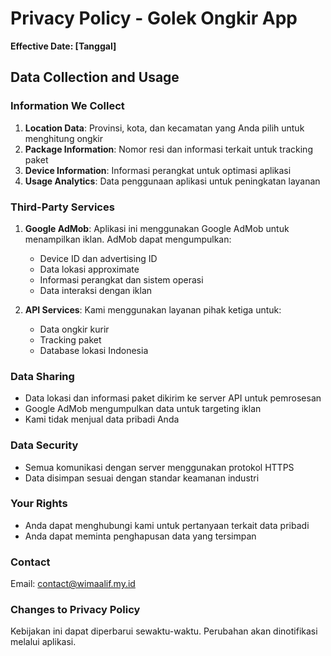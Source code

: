# Privacy Policy - Golek Ongkir App

**Effective Date: [Tanggal]**

## Data Collection and Usage

### Information We Collect
1. **Location Data**: Provinsi, kota, dan kecamatan yang Anda pilih untuk menghitung ongkir
2. **Package Information**: Nomor resi dan informasi terkait untuk tracking paket
3. **Device Information**: Informasi perangkat untuk optimasi aplikasi
4. **Usage Analytics**: Data penggunaan aplikasi untuk peningkatan layanan

### Third-Party Services
1. **Google AdMob**: Aplikasi ini menggunakan Google AdMob untuk menampilkan iklan. AdMob dapat mengumpulkan:
   - Device ID dan advertising ID
   - Data lokasi approximate
   - Informasi perangkat dan sistem operasi
   - Data interaksi dengan iklan

2. **API Services**: Kami menggunakan layanan pihak ketiga untuk:
   - Data ongkir kurir
   - Tracking paket
   - Database lokasi Indonesia

### Data Sharing
- Data lokasi dan informasi paket dikirim ke server API untuk pemrosesan
- Google AdMob mengumpulkan data untuk targeting iklan
- Kami tidak menjual data pribadi Anda

### Data Security
- Semua komunikasi dengan server menggunakan protokol HTTPS
- Data disimpan sesuai dengan standar keamanan industri

### Your Rights
- Anda dapat menghubungi kami untuk pertanyaan terkait data pribadi
- Anda dapat meminta penghapusan data yang tersimpan

### Contact
Email: contact@wimaalif.my.id

### Changes to Privacy Policy
Kebijakan ini dapat diperbarui sewaktu-waktu. Perubahan akan dinotifikasi melalui aplikasi.
